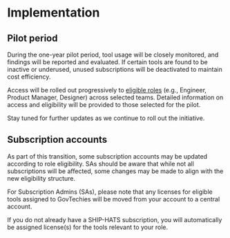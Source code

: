  # Implementation

 ## Pilot period

 During the one-year pilot period, tool usage will be closely monitored, and findings will be reported and evaluated. If certain tools are found to be inactive or underused, unused subscriptions will be deactivated to maintain cost efficiency.

Access will be rolled out progressively to [eligible roles](/eligibility.md) (e.g., Engineer, Product Manager, Designer) across selected teams. Detailed information on access and eligibility will be provided to those selected for the pilot.

Stay tuned for further updates as we continue to roll out the initiative.

## Subscription accounts

As part of this transition, some subscription accounts may be updated according to role eligibility. SAs should be aware that while not all subscriptions will be affected, some changes may be made to align with the new eligibility structure.

For Subscription Admins (SAs), please note that any licenses for eligible tools assigned to GovTechies will be moved from your account to a central account.

If you do not already have a SHIP-HATS subscription, you will automatically be assigned license(s) for the tools relevant to your role.


